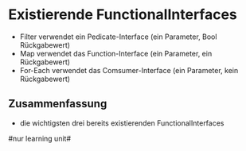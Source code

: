 # Existierende FunctionalInterfaces

- Filter verwendet ein Pedicate-Interface (ein Parameter, Bool Rückgabewert)
- Map verwendet das Function-Interface (ein Parameter, ein Rückgabewert)
- For-Each verwendet das Comsumer-Interface (ein Parameter, kein Rückgabewert)

## Zusammenfassung
- die wichtigsten drei bereits existierenden FunctionalInterfaces

#nur learning unit#